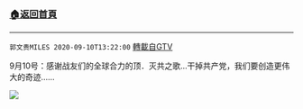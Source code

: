 ﻿###  [:house:返回首頁](https://github.com/ourhimalayas/txt)
---

`郭文贵MILES 2020-09-10T13:22:00` [轉載自GTV](https://gtv.org/web/#/UserInfo/5e596957357cc612d35a8044)

9月10号：感谢战友们的全球合力的顶．灭共之歌…干掉共产党，我们要创造更伟大的奇迹……

[![](https://filegroup.gtv.org/cdn-cgi/image/width=600/https://filegroup.gtv.org/group3/default/20200910/13/22/0/a142b7ca5acc2c365e6a3c24baf2a5f4)](https://filegroup.gtv.org/group3/default/20200910/13/21/0/aa702a85bcc2e666db7b98615595f0f9.MOV)